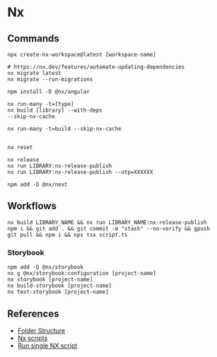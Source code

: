 # Nx

## Commands

```
npx create-nx-workspace@latest [workspace-name]

# https://nx.dev/features/automate-updating-dependencies
nx migrate latest
nx migrate --run-migrations

npm install -D @nx/angular

nx run-many -t=[type]
nx build [library] --with-deps
--skip-nx-cache

nx run-many -t=build --skip-nx-cache


nx reset

nx release
nx run LIBRARY:nx-release-publish
nx run LIBRARY:nx-release-publish --otp=XXXXXX

npm add -D @nx/next
```

## Workflows

```
nx build LIBRARY_NAME && nx run LIBRARY_NAME:nx-release-publish
npm i && git add . && git commit -m "stash" --no-verify && gpush
git pull && npm i && npx tsx script.ts
```

### Storybook

```
npm add -D @nx/storybook
nx g @nx/storybook:configuration [project-name]
nx storybook [project-name]
nx build-storybook [project-name]
nx test-storybook [project-name]
```

## References

- [Folder Structure](https://nx.dev/concepts/more-concepts/folder-structure)
- [Nx scripts](https://www.youtube.com/watch?v=PRURABLaS8s)
- [Run single NX script](https://stackoverflow.com/questions/67692895/how-to-run-a-single-typescript-file-with-nx)
